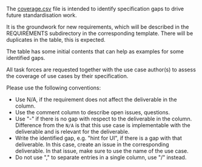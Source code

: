 The [coverage.csv](https://github.com/w3c/wot-usecases/blob/main/USE-CASES/coverage.csv) file is intended to identify specification gaps to drive future standardisation work.

It is the groundwork for new requirements, which will be described in the REQUIREMENTS subdirectory in the corresponding template.
There will be duplicates in the table, this is expected.

The table has some initial contents that can help as examples for some identified gaps.


 All task forces are requested together with the use case author(s) to assess the coverage of use cases by their specification.

Please use the following conventions:

* Use N/A, if the requirement does not affect the deliverable in the column.
* Use the comment column to describe open issues, questions.
* Use "-" if there is no gap with respect to the deliverable in the column. Difference from the `N/A` is that this use case is implementable with the deliverable and is relevant for the deliverable.
* Write the identified gap, e.g. "hint for UI", if there is a gap with that deliverable. In this case, create an issue in the corresponding deliverable. In that issue, make sure to use the name of the use case.
* Do not use "," to separate entries in a single column, use "/" instead.

